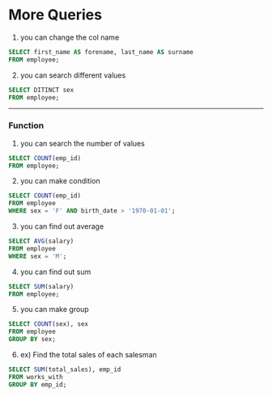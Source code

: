 # More Queries


1. you can change the col name
```sql
SELECT first_name AS forename, last_name AS surname
FROM employee;
```


2. you can search different values
```sql
SELECT DITINCT sex
FROM employee;
```


***


### Function


1. you can search the number of values
```sql
SELECT COUNT(emp_id)
FROM employee;
```


2. you can make condition
```sql
SELECT COUNT(emp_id)
FROM employee
WHERE sex = 'F' AND birth_date > '1970-01-01';
```


3. you can find out average
```sql
SELECT AVG(salary)
FROM employee
WHERE sex = 'M';
```


4. you can find out sum
```sql
SELECT SUM(salary)
FROM employee;
```


5. you can make group
```sql
SELECT COUNT(sex), sex
FROM employee
GROUP BY sex;
```


6. ex) Find the total sales of each salesman
```sql
SELECT SUM(total_sales), emp_id
FROM works_with
GROUP BY emp_id;
```

